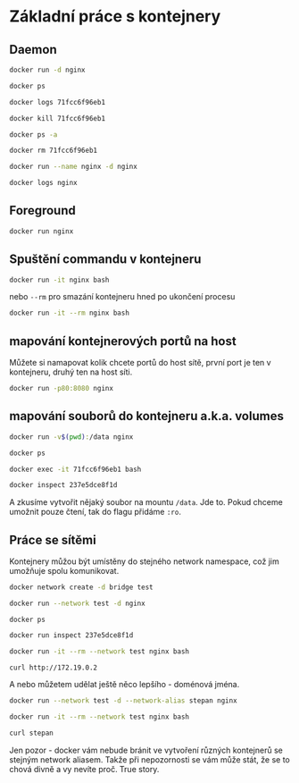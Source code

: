 # Základní práce s kontejnery

## Daemon

```bash
docker run -d nginx
```

```bash
docker ps
```

```bash
docker logs 71fcc6f96eb1
```

```bash
docker kill 71fcc6f96eb1
```

```bash
docker ps -a
```

```bash
docker rm 71fcc6f96eb1
```

```bash
docker run --name nginx -d nginx
```

```bash
docker logs nginx
```

## Foreground

```bash
docker run nginx
```

## Spuštění commandu v kontejneru

```bash
docker run -it nginx bash
```

nebo `--rm` pro smazání kontejneru hned po ukončení procesu

```bash
docker run -it --rm nginx bash
```

## mapování kontejnerových portů na host

Můžete si namapovat kolik chcete portů do host sítě, první port je ten v kontejneru,
druhý ten na host síti.

```bash
docker run -p80:8080 nginx
```

## mapování souborů do kontejneru a.k.a. volumes

```bash
docker run -v$(pwd):/data nginx
```

```bash
docker ps
```

```bash
docker exec -it 71fcc6f96eb1 bash
```

```bash
docker inspect 237e5dce8f1d
```

A zkusíme vytvořit nějaký soubor na mountu `/data`. Jde to.
Pokud chceme umožnit pouze čtení, tak do flagu přidáme `:ro`.

## Práce se sítěmi

Kontejnery můžou být umístěny do stejného network namespace,
což jim umožňuje spolu komunikovat.

```bash
docker network create -d bridge test
```

```bash
docker run --network test -d nginx
```

```
docker ps
```

```bash
docker run inspect 237e5dce8f1d
```

```bash
docker run -it --rm --network test nginx bash
```

```bash
curl http://172.19.0.2
```

A nebo můžetem udělat ještě něco lepšího - doménová jména.

```bash
docker run --network test -d --network-alias stepan nginx
```

```bash
docker run -it --rm --network test nginx bash
```

```bash
curl stepan
```

Jen pozor - docker vám nebude bránit ve vytvoření různých
kontejnerů se stejným network aliasem. Takže při nepozornosti
se vám může stát, že se to chová divně a vy nevíte proč.
True story.